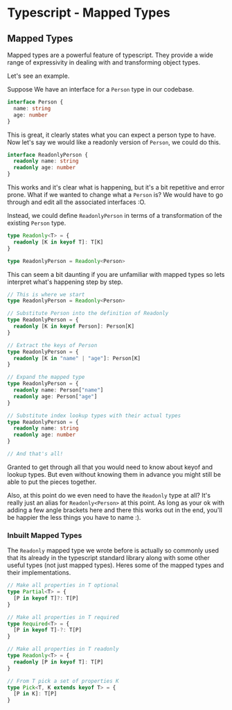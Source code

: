 # Typescript - Mapped Types

## Mapped Types

Mapped types are a powerful feature of typescript. They provide a wide range of expressivity in dealing with and transforming object types.

Let's see an example.

Suppose We have an interface for a ```Person``` type in our codebase.

```typescript
interface Person {
  name: string
  age: number
}
```

This is great, it clearly states what you can expect a person type to have. Now let's say we would like a readonly version of `Person`, we could do this.

```typescript
interface ReadonlyPerson {
  readonly name: string
  readonly age: number
}
```

This works and it's clear what is happening, but it's a bit repetitive and error prone. What if we wanted to change what a `Person` is? We would have to go through and edit all the associated interfaces :O.

Instead, we could define `ReadonlyPerson` in terms of a transformation of the existing `Person` type.

```typescript
type Readonly<T> = {
  readonly [K in keyof T]: T[K]
}

type ReadonlyPerson = Readonly<Person>
```

This can seem a bit daunting if you are unfamiliar with mapped types so lets interpret what's happening step by step.

```typescript
// This is where we start
type ReadonlyPerson = Readonly<Person>

// Substitute Person into the definition of Readonly
type ReadonlyPerson = {
  readonly [K in keyof Person]: Person[K]
}

// Extract the keys of Person
type ReadonlyPerson = {
  readonly [K in "name" | "age"]: Person[K]
}

// Expand the mapped type
type ReadonlyPerson = {
  readonly name: Person["name"]
  readonly age: Person["age"]
}

// Substitute index lookup types with their actual types
type ReadonlyPerson = {
  readonly name: string
  readonly age: number
}

// And that's all!
```

Granted to get through all that you would need to know about keyof and lookup types. But even without knowing them in advance you might still be able to put the pieces together.

Also, at this point do we even need to have the `Readonly` type at all? It's really just an alias for `Readonly<Person>` at this point. As long as your ok with adding a few angle brackets here and there this works out in the end, you'll be happier the less things you have to name :).

### Inbuilt Mapped Types
The `Readonly` mapped type we wrote before is actually so commonly used that its already in the typescript standard library along with some other useful types (not just mapped types). Heres some of the mapped types and their implementations.

```typescript
// Make all properties in T optional
type Partial<T> = {
  [P in keyof T]?: T[P]
}

// Make all properties in T required
type Required<T> = {
  [P in keyof T]-?: T[P]
}

// Make all properties in T readonly
type Readonly<T> = {
  readonly [P in keyof T]: T[P]
}

// From T pick a set of properties K
type Pick<T, K extends keyof T> = {
  [P in K]: T[P]
}
```